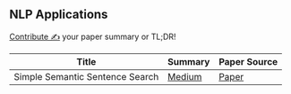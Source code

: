 ## NLP Applications

[Contribute ✍️](https://github.com/dair-ai/nlp_paper_summaries/new/master/NLP%20Applications) your paper summary or TL;DR!

| Title | Summary | Paper Source |
| ----- | ------- | ----- |
| Simple Semantic Sentence Search | [Medium](https://medium.com/analytics-vidhya/simple-sentence-similarity-search-with-sentencebert-191ba74a0637) | [Paper](https://arxiv.org/abs/1908.10084) |
